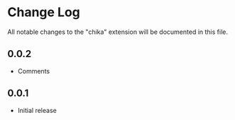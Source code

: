 # Change Log

All notable changes to the "chika" extension will be documented in this file.

## 0.0.2

- Comments

## 0.0.1

- Initial release